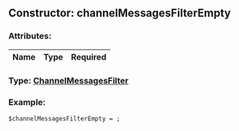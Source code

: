 ## Constructor: channelMessagesFilterEmpty  

### Attributes:

| Name     |    Type       | Required |
|----------|:-------------:|---------:|


### Type: [ChannelMessagesFilter](../types/ChannelMessagesFilter.md)

### Example:


```
$channelMessagesFilterEmpty = ;
```